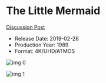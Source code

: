 # The Little Mermaid

[Discussion Post](https://www.avsforum.com/threads/bass-eq-for-filtered-movies.2995212/post-57639148)

* Release Date: 2019-02-26
* Production Year: 1989
* Format: 4K/UHD/ATMOS

![img 0](https://i.imgur.com/haGbmJX.jpg)

![img 1](https://i.imgur.com/S8mrqyL.jpg)

